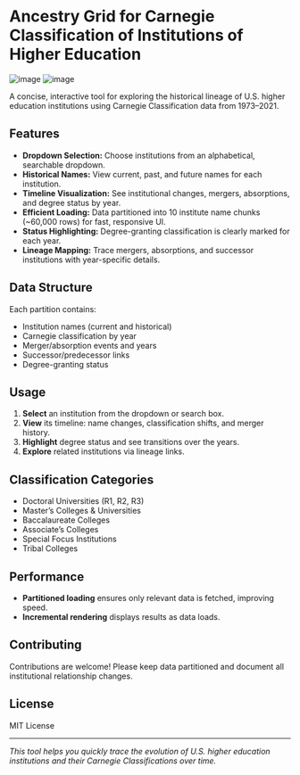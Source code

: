 # Ancestry Grid for Carnegie Classification of Institutions of Higher Education

![image](https://github.com/user-attachments/assets/99f6f4d9-b9e6-43ce-a79c-bd36a8864034)
![image](https://github.com/user-attachments/assets/452d1b59-5d5e-424c-9e5f-bd5c9c0aa6bc)

A concise, interactive tool for exploring the historical lineage of U.S. higher education institutions using Carnegie Classification data from 1973–2021.

## Features

- **Dropdown Selection:** Choose institutions from an alphabetical, searchable dropdown.
- **Historical Names:** View current, past, and future names for each institution.
- **Timeline Visualization:** See institutional changes, mergers, absorptions, and degree status by year.
- **Efficient Loading:** Data partitioned into 10 institute name chunks (~60,000 rows) for fast, responsive UI.
- **Status Highlighting:** Degree-granting classification is clearly marked for each year.
- **Lineage Mapping:** Trace mergers, absorptions, and successor institutions with year-specific details.

## Data Structure

Each partition contains:
- Institution names (current and historical)
- Carnegie classification by year
- Merger/absorption events and years
- Successor/predecessor links
- Degree-granting status

## Usage

1. **Select** an institution from the dropdown or search box.
2. **View** its timeline: name changes, classification shifts, and merger history.
3. **Highlight** degree status and see transitions over the years.
4. **Explore** related institutions via lineage links.

## Classification Categories

- Doctoral Universities (R1, R2, R3)
- Master’s Colleges & Universities
- Baccalaureate Colleges
- Associate’s Colleges
- Special Focus Institutions
- Tribal Colleges

## Performance

- **Partitioned loading** ensures only relevant data is fetched, improving speed.
- **Incremental rendering** displays results as data loads.

## Contributing

Contributions are welcome! Please keep data partitioned and document all institutional relationship changes.

## License

MIT License

---

*This tool helps you quickly trace the evolution of U.S. higher education institutions and their Carnegie Classifications over time.*
